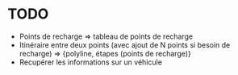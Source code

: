 # TODO

- Points de recharge => tableau de points de recharge
- Itinéraire entre deux points (avec ajout de N points si besoin de recharge) => {polyline, étapes (points de recharge)}
- Recupérer les informations sur un véhicule

